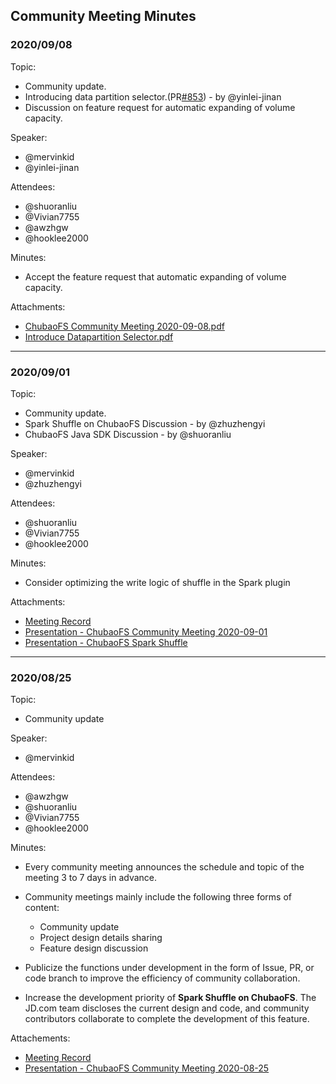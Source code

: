 ## Community Meeting Minutes

### 2020/09/08
Topic:
- Community update.
- Introducing data partition selector.(PR[#853](https://github.com/chubaofs/chubaofs/pull/853)) - by @yinlei-jinan
- Discussion on feature request for automatic expanding of volume capacity.

Speaker:
- @mervinkid
- @yinlei-jinan

Attendees:
- @shuoranliu
- @Vivian7755
- @awzhgw
- @hooklee2000 

Minutes:

- Accept the feature request that automatic expanding of volume capacity.

Attachments:

- [ChubaoFS Community Meeting 2020-09-08.pdf](https://github.com/chubaofs/chubaofs/files/5192669/ChubaoFS.Community.Meeting.2020-09-08.pdf)
- [Introduce Datapartition Selector.pdf](https://github.com/chubaofs/chubaofs/files/5192678/Introduce.Datapartition.Selector.pdf)

***

### 2020/09/01

Topic:
- Community update.
- Spark Shuffle on ChubaoFS Discussion - by @zhuzhengyi
- ChubaoFS Java SDK Discussion - by @shuoranliu

Speaker:
- @mervinkid
- @zhuzhengyi

Attendees:
- @shuoranliu
- @Vivian7755
- @hooklee2000 

Minutes:
- Consider optimizing the write logic of shuffle in the Spark plugin

Attachments: 
- [Meeting Record](https://zoom.com.cn/rec/share/nEabSJWRxn1RV-aFA8_uHwYH411nynvYW5oGh77KgvaKznMwA9qjILPMY7JSf22h.aWZToRwEsINDOIDz?startTime=1598965131000)
- [Presentation - ChubaoFS Community Meeting 2020-09-01](https://github.com/chubaofs/chubaofs/files/5165754/ChubaoFS.Community.Meeting.2020-09-01.pdf)
- [Presentation - ChubaoFS Spark Shuffle](https://github.com/chubaofs/chubaofs/files/5165848/ChubaoFS.Spark.Shuffle.Research.pdf)

***

### 2020/08/25

Topic:
- Community update

Speaker: 
- @mervinkid

Attendees: 
- @awzhgw
- @shuoranliu
- @Vivian7755
- @hooklee2000 

Minutes:
- Every community meeting announces the schedule and topic of the meeting 3 to 7 days in advance.

- Community meetings mainly include the following three forms of content:
  - Community update
  - Project design details sharing
  - Feature design discussion

- Publicize the functions under development in the form of Issue, PR, or code branch to improve the efficiency of community collaboration.

- Increase the development priority of **Spark Shuffle on ChubaoFS**. The JD.com team discloses the current design and code, and community contributors collaborate to complete the development of this feature.

Attachements:
- [Meeting Record](https://zoom.com.cn/rec/share/7tBXHbjU91tOXYnptlDVf_QqJ8e7aaa80yYbrvsLzE6n2rYACfmybVlE-otSmjIE?startTime=1598359513000)
- [Presentation - ChubaoFS Community Meeting 2020-08-25](https://github.com/chubaofs/chubaofs/files/5144711/ChubaoFS.Community.Meeting.2020-8-25.pdf)
